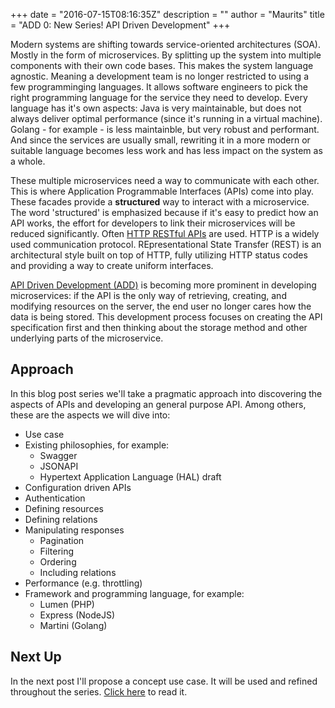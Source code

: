 +++
date = "2016-07-15T08:16:35Z"
description = ""
author = "Maurits"
title = "ADD 0: New Series! API Driven Development"
+++

Modern systems are shifting towards service-oriented architectures (SOA). Mostly in the form of microservices. By splitting up the system into multiple components with their own code bases. This makes the system language agnostic. Meaning a development team is no longer restricted to using a few programminging languages. It allows software engineers to pick the right programming language for the service they need to develop. Every language has it's own aspects: Java is very maintainable, but does not always deliver optimal performance (since it's running in a virtual machine). Golang - for example - is less maintainble, but very robust and performant. And since the services are usually small, rewriting it in a more modern or suitable language becomes less work and has less impact on the system as a whole.

These multiple microservices need a way to communicate with each other. This is where Application Programmable Interfaces (APIs) come into play. These facades provide a __structured__ way to interact with a microservice. The word 'structured' is emphasized because if it's easy to predict how an API works, the effort for developers to link their microservices will be reduced significantly. Often [HTTP RESTful APIs](https://en.wikipedia.org/wiki/Representational_state_transfer) are used. HTTP is a widely used communication protocol. REpresentational State Transfer (REST) is an architectural style built on top of HTTP, fully utilizing HTTP status codes and providing a way to create uniform interfaces.

[API Driven Development (ADD)](http://apigee.com/about/blog/technology/api-centric-architecture-all-development-api-development) is becoming more prominent in developing microservices: if the API is the only way of retrieving, creating, and modifying resources on the server, the end user no longer cares how the data is being stored.
This development process focuses on creating the API specification first and then thinking about the storage method and other underlying parts of the microservice.

## Approach

In this blog post series we'll take a pragmatic approach into discovering the aspects of APIs and developing an general purpose API. Among others, these are the aspects we will dive into:

- Use case
- Existing philosophies, for example:
	- Swagger
	- JSONAPI
	- Hypertext Application Language (HAL) draft
- Configuration driven APIs
- Authentication
- Defining resources
- Defining relations
- Manipulating responses
	- Pagination
	- Filtering
	- Ordering
	- Including relations
- Performance (e.g. throttling)
- Framework and programming language, for example:
	- Lumen (PHP)
	- Express (NodeJS)
	- Martini (Golang)

## Next Up

In the next post I'll propose a concept use case. It will be used and refined throughout the series. [Click here](/post/add-1-use-case/) to read it.
